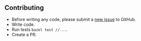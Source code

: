 ## Contributing

* Before writing any code, please submit a [new issue](https://github.com/ekhabarov/rules_ytt/issues) to GitHub.
* Write code.
* Run tests `bazel test //...`.
* Create a PR.
